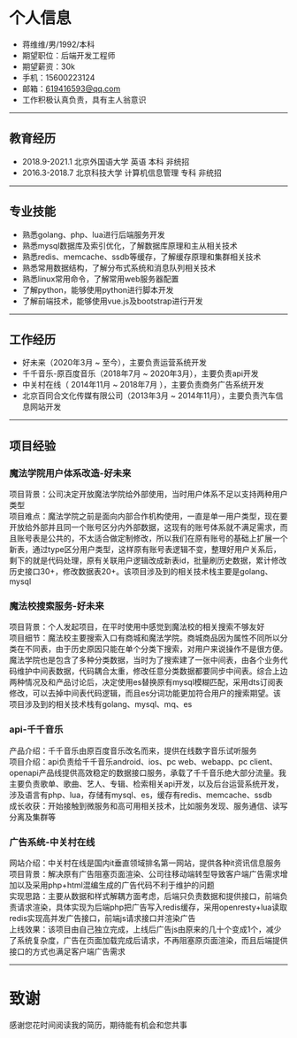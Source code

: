# 个人信息
 - 蒋维维/男/1992/本科
 - 期望职位：后端开发工程师
 - 期望薪资：30k
 - 手机：15600223124
 - 邮箱：619416593@qq.com
 - 工作积极认真负责，具有主人翁意识

---

## 教育经历

- 2018.9-2021.1 北京外国语大学 英语 本科 非统招
- 2016.3-2018.7 北京科技大学 计算机信息管理 专科 非统招

---

## 专业技能
- 熟悉golang、php、lua进行后端服务开发
- 熟悉mysql数据库及索引优化，了解数据库原理和主从相关技术
- 熟悉redis、memcache、ssdb等缓存，了解缓存原理和集群相关技术
- 熟悉常用数据结构，了解分布式系统和消息队列相关技术
- 熟悉linux常用命令，了解常用web服务器配置
- 了解python，能够使用python进行脚本开发
- 了解前端技术，能够使用vue.js及bootstrap进行开发

---

## 工作经历
- 好未来（2020年3月 ~ 至今），主要负责运营系统开发
- 千千音乐-原百度音乐（2018年7月 ~ 2020年3月），主要负责api开发
- 中关村在线（ 2014年11月 ~ 2018年7月 ），主要负责商务广告系统开发
- 北京百同合文化传媒有限公司（2013年3月 ~ 2014年11月），主要负责汽车信息网站开发

---

## 项目经验
### 魔法学院用户体系改造-好未来
项目背景：公司决定开放魔法学院给外部使用，当时用户体系不足以支持两种用户类型  
项目难点：魔法学院之前是面向内部合作机构使用，一直是单一用户类型，现在要开放给外部并且同一个账号区分内外部数据，这现有的账号体系就不满足需求，而且账号表是公共的，不太适合做定制修改，所以我们在原有账号的基础上扩展一个新表，通过type区分用户类型，这样原有账号表逻辑不变，整理好用户关系后，剩下的就是代码处理，原有关联用户逻辑改成新表id，批量刷历史数据，累计修改历史接口30+，修改数据表20+。该项目涉及到的相关技术栈主要是golang、mysql

### 魔法校搜索服务-好未来
项目背景：个人发起项目，在平时使用中感觉到魔法校的相关搜索不够友好  
项目细节：魔法校主要搜索入口有商城和魔法学院。商城商品因为属性不同所以分类在不同表，由于历史原因只能在单个分类下搜索，对用户来说操作不是很方便。魔法学院也是包含了多种分类数据，当时为了搜索建了一张中间表，由各个业务代码维护中间表数据，代码耦合太重，修改任意分类数据都要同步中间表。综合上边两种情况及和产品讨论后，决定使用es替换原有mysql模糊匹配，采用dts订阅表修改，可以去掉中间表代码逻辑，而且es分词功能更加符合用户的搜索期望。该项目涉及到的相关技术栈有golang、mysql、mq、es

### api-千千音乐
产品介绍：千千音乐由原百度音乐改名而来，提供在线数字音乐试听服务  
项目介绍：api负责给千千音乐android、ios、pc web、webapp、pc client、openapi产品线提供高效稳定的数据接口服务，承载了千千音乐绝大部分流量。我主要负责歌单、歌曲、艺人、专辑、检索相关api开发，以及后台运营系统开发，涉及语言有php、lua，存储有mysql、es，缓存有redis、memcache、ssdb  
成长收获：开始接触到微服务和高可用相关技术，比如服务发现、服务通信、读写分离及集群等

### 广告系统-中关村在线
网站介绍：中关村在线是国内it垂直领域排名第一网站，提供各种it资讯信息服务  
项目背景：解决原有广告阻塞页面渲染、公司往移动端转型导致客户端广告需求增加以及采用php+html混编生成的广告代码不利于维护的问题  
实现思路：主要从数据和样式解耦方面考虑，后端只负责数据和提供接口，前端负责请求渲染，具体实现为后端php把广告写入redis缓存，采用openresty+lua读取redis实现高并发广告接口，前端js请求接口并渲染广告  
上线效果：该项目由自己独立完成，上线后广告js由原来的几十个变成1个，减少了系统复杂度，广告在页面加载完成后请求，不再阻塞原页面渲染，而且后端提供接口的方式也满足客户端广告需求

---

# 致谢
感谢您花时间阅读我的简历，期待能有机会和您共事
